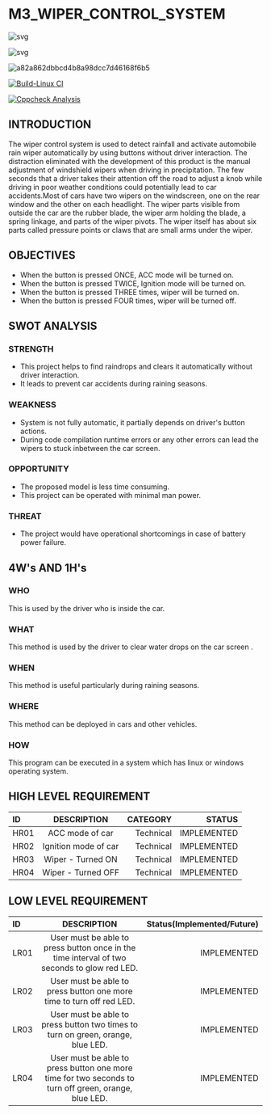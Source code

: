 # M3_WIPER_CONTROL_SYSTEM
![svg](https://user-images.githubusercontent.com/101172144/168335163-7d618d97-0254-40ae-8d22-599513c228c1.svg)


![svg](https://user-images.githubusercontent.com/101172144/168335187-41a3a674-2dfd-4379-95a6-0d7b84605800.svg)

![a82a862dbbcd4b8a98dcc7d46168f6b5](https://user-images.githubusercontent.com/101172144/168336241-f4e25a73-0040-400a-af19-ac1f957c448c.svg)


[![Build-Linux CI](https://github.com/Kentanicmario/M3_WIPER-CONTROL-SYSTEM/actions/workflows/Build%20on%20linux.yml/badge.svg)](https://github.com/Kentanicmario/M3_WIPER-CONTROL-SYSTEM/actions/workflows/Build%20on%20linux.yml)

[![Cppcheck Analysis](https://github.com/Kentanicmario/M3_WIPER-CONTROL-SYSTEM/actions/workflows/cppcheck%20analysis.yml/badge.svg)](https://github.com/Kentanicmario/M3_WIPER-CONTROL-SYSTEM/actions/workflows/cppcheck%20analysis.yml)


## INTRODUCTION

The wiper control system is used to detect rainfall and activate automobile rain wiper automatically by using buttons without driver interaction. The distraction eliminated with the development of this product is the manual adjustment of windshield wipers when driving in precipitation. The few seconds that a driver takes their attention off the road to adjust a knob while driving in poor weather conditions could potentially lead to car accidents.Most of cars have two wipers on the windscreen, one on the rear window and the other on each headlight. The wiper parts visible from outside the car are the rubber blade, the wiper arm holding the blade, a spring linkage, and parts of the wiper pivots. The wiper itself has about six parts called pressure points or claws that are small arms under the wiper.
## OBJECTIVES
*	When the button is pressed ONCE, ACC mode will be turned on.
*	When the button is pressed TWICE, Ignition mode will be turned on.
*	When the button is pressed THREE times, wiper will be turned on.
*	When the button is pressed FOUR times, wiper will be turned off.
## SWOT ANALYSIS
### STRENGTH
* This project helps to find raindrops and clears it automatically without driver interaction.
* It leads to prevent car accidents during raining seasons.
### WEAKNESS
* System is not fully automatic, it partially depends on driver's button actions.
* During code compilation runtime errors or any other errors can lead the wipers to stuck inbetween the car screen.
### OPPORTUNITY
* The proposed model is less time consuming.
* This project can be operated with minimal man power.
### THREAT
* The project would have operational shortcomings in case of battery power failure.
## 4W's AND 1H's
### WHO
This is used by the driver who is inside the car.
### WHAT
This method is used by the driver to clear water drops on the car screen .
### WHEN
This method is useful particularly during raining seasons.
### WHERE
This method can be deployed in cars and other vehicles.
### HOW
This program can be executed in a system which has linux or windows operating system.
## HIGH LEVEL REQUIREMENT
| ID   |                 DESCRIPTION                           | CATEGORY  | STATUS      |
| :--- |     :---:                                             |      ---: |  ---:       |            
| HR01 | ACC mode of car                                       | Technical | IMPLEMENTED |             
| HR02 | Ignition mode of car                                  | Technical | IMPLEMENTED |         
| HR03 | Wiper - Turned ON                                     | Technical | IMPLEMENTED |
| HR04 | Wiper - Turned OFF                                    | Technical | IMPLEMENTED |
## LOW LEVEL REQUIREMENT
| ID   |                    DESCRIPTION                                                                                              | Status(Implemented/Future) |
| :--- |                   :---:                                                                                                     |                       ---: |
| LR01 | User must be able to press button once in the time interval of two seconds to glow red LED.                                 |  IMPLEMENTED               |   
| LR02 | User must be able to press button one more time to turn off red LED.                                                        |  IMPLEMENTED               |  
| LR03 | User must be able to press button two times to turn on green, orange, blue LED.                                             |  IMPLEMENTED               |  
| LR04 | User must be able to press button one more time for two seconds to turn off green, orange, blue LED.                        |  IMPLEMENTED               |
